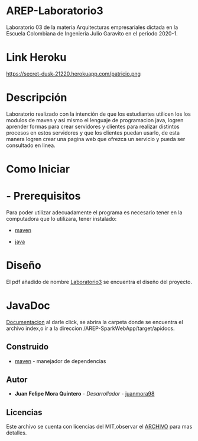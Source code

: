 # AREP-Laboratorio3
 
Laboratorio 03 de la materia Arquitecturas empresariales dictada en la Escuela Colombiana de Ingenieria Julio Garavito en el periodo 2020-1.

# Link Heroku 
https://secret-dusk-21220.herokuapp.com/patricio.png


# Descripción

Laboratorio realizado con la intención de que los estudiantes utilicen los los modulos de maven y asi mismo el lenguaje de programacion java, logren aprender formas para crear servidores y clientes para realizar distintos procesos en estos servidores y que los clientes puedan usarlo, de esta manera logren crear una pagina web que ofrezca un servicio y pueda ser consultado en linea.

# Como Iniciar
 # - Prerequisitos
   Para poder utilizar adecuadamente el programa es necesario tener en la computadora que lo utilizara, tener instalado:
   * [maven]

   * [java]
  
# Diseño
El pdf añadido de nombre [Laboratorio3](https://github.com/juanmora98/AREP-SparkWebApp/blob/master/LATEX.pdf) se encuentra el diseño del proyecto.

# JavaDoc
[Documentacion](https://github.com/juanmora98/AREP-SparkWebApp/tree/master/target/apidocs) al darle click, se abrira la carpeta donde se encuentra el archivo index,o ir a la direccion /AREP-SparkWebApp/target/apidocs.

## Construido
* [maven] - manejador de dependencias


## Autor

* **Juan Felipe Mora Quintero** - *Desarrollador* - [juanmora98](https://github.com/juanmora98)

## Licencias

Este archivo se cuenta con licencias del MIT,observar el [ARCHIVO](https://github.com/juanmora98/AREP-SparkWebApp/blob/master/LICENSE) para mas detalles.




[maven]: <https://maven.apache.org/>
[java]: <https://www.java.com/es/download/>
